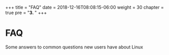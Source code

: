+++
title = "FAQ"
date = 2018-12-16T08:08:15-06:00
weight = 30
chapter = true
pre = "<b>3. </b>"
+++

# FAQ

Some answers to common questions new users have about Linux
